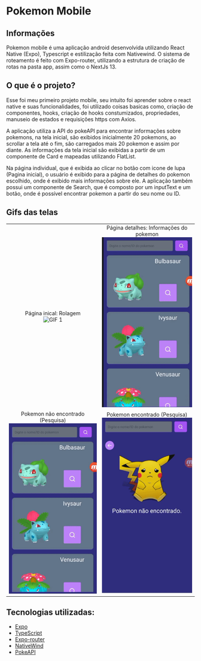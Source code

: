 # Pokemon Mobile

## Informações
<p>
 Pokemon mobile é uma aplicação android desenvolvida utilizando React Native (Expo), Typescript e estilização feita
 com Nativewind. O sistema de roteamento é feito com Expo-router, utilizando a estrutura de criação de rotas
 na pasta app, assim como o NextJs 13.
</p>

## O que é o projeto?
<p>
 Esse foi meu primeiro projeto mobile, seu intuito foi aprender sobre o react native e suas funcionalidades, foi
 utilizado coisas basicas como, criação de componentes, hooks, criação de hooks constumizados, propriedades, manuseio de
 estados e requisições https com Axios.
</p>
<p>
  A aplicação utiliza a API do pokeAPI para encontrar informações sobre pokemons, na tela inicial, são exibidos inicialmente
  20 pokemons, ao scrollar a tela até o fim, são carregados mais 20 pokemon e assim por diante. As informações da tela inicial
  são exibidas a partir de um componente de Card e mapeadas utilizando FlatList. 
</p>
<p>
  Na página individual, que é exibida ao clicar no botão com icone de lupa (Pagina inicial), o usuário é exibido para a
  página de detalhes do pokemon escolhido, onde é exibido mais informações sobre ele. A aplicação também possui um
  componente de Search, que é composto por um inputText e um botão, onde é possível encontrar pokemon a partir do seu
  nome ou ID.
</p>

## Gifs das telas
<table>
  <tr>
    <td align="center">
      <label>Página inical: Rolagem</label>
      <br>
      <img src="./src/assets/git/1.gif" alt="GIF 1">
    </td>
    <td align="center">
      <label>Página detalhes: Informações do pokemon</label>
      <br>
      <img src="./src/assets/git/2.gif" alt="GIF 2">
    </td>
  </tr>
  <tr>
    <td align="center">
      <label>Pokemon não encontrado (Pesquisa)</label>
      <br>
      <img src="./src/assets/git/3.gif" alt="GIF 3">
    </td>
    <td align="center">
      <label>Pokemon encontrado (Pesquisa)</label>
      <br>
      <img src="./src/assets/git/4.gif" alt="GIF 4">
    </td>
  </tr>
</table>

## Tecnologias utilizadas:
- [Expo](https://docs.expo.dev/)
- [TypeScript](https://www.typescriptlang.org/)
- [Expo-router](https://expo.github.io/router/docs/)
- [NativeWind](https://www.nativewind.dev/)
- [PokeAPI](https://pokeapi.co/)

